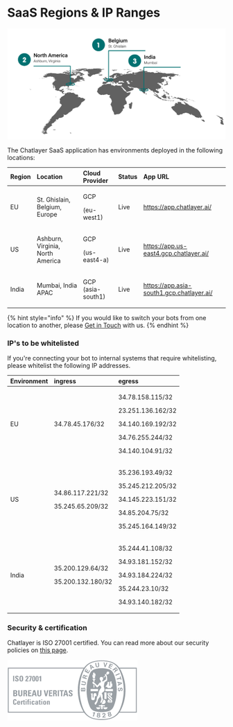 # SaaS Regions & IP Ranges

![](../.gitbook/assets/worldmap-datacenters-updated.png)

The Chatlayer SaaS application has environments deployed in the following locations:

<table>
  <thead>
    <tr>
      <th style="text-align:left">Region</th>
      <th style="text-align:left">Location</th>
      <th style="text-align:left">Cloud Provider</th>
      <th style="text-align:left">Status</th>
      <th style="text-align:left">App URL</th>
    </tr>
  </thead>
  <tbody>
    <tr>
      <td style="text-align:left">EU</td>
      <td style="text-align:left">
        <p></p>
        <p>St. Ghislain, Belgium, Europe</p>
      </td>
      <td style="text-align:left">
        <p>GCP</p>
        <p>(eu-west1)</p>
      </td>
      <td style="text-align:left">Live</td>
      <td style="text-align:left"><a href="https://app.chatlayer.ai/">https://app.chatlayer.ai/</a>
      </td>
    </tr>
    <tr>
      <td style="text-align:left">US</td>
      <td style="text-align:left">Ashburn, Virginia, North America</td>
      <td style="text-align:left">
        <p>GCP</p>
        <p>(us-east4-a)</p>
      </td>
      <td style="text-align:left">Live</td>
      <td style="text-align:left"><a href="https://app.us-east4.gcp.chatlayer.ai">https://app.us-east4.gcp.chatlayer.ai/</a>
      </td>
    </tr>
    <tr>
      <td style="text-align:left">India</td>
      <td style="text-align:left">Mumbai, India APAC</td>
      <td style="text-align:left">
        <p>GCP
          <br />(asia-south1)</p>
        <p></p>
      </td>
      <td style="text-align:left">Live</td>
      <td style="text-align:left"><a href="https://app.asia-south1.gcp.chatlayer.ai/">https://app.asia-south1.gcp.chatlayer.ai/</a>
      </td>
    </tr>
  </tbody>
</table>

{% hint style="info" %}
If you would like to switch your bots from one location to another, please [Get in Touch](get-in-touch.md) with us.
{% endhint %}

### IP's to be whitelisted <a id="To-be-whitelisted-by-customers"></a>

If you're connecting your bot to internal systems that require whitelisting, please whitelist the following IP addresses.

<table>
  <thead>
    <tr>
      <th style="text-align:left">Environment</th>
      <th style="text-align:left">ingress</th>
      <th style="text-align:left">egress</th>
    </tr>
  </thead>
  <tbody>
    <tr>
      <td style="text-align:left">EU</td>
      <td style="text-align:left">34.78.45.176/32</td>
      <td style="text-align:left">
        <p>34.78.158.115/32</p>
        <p>23.251.136.162/32</p>
        <p>34.140.169.192/32</p>
        <p>34.76.255.244/32</p>
        <p>34.140.104.91/32</p>
      </td>
    </tr>
    <tr>
      <td style="text-align:left">US</td>
      <td style="text-align:left">
        <p>34.86.117.221/32</p>
        <p>35.245.65.209/32</p>
      </td>
      <td style="text-align:left">
        <p>35.236.193.49/32</p>
        <p>35.245.212.205/32</p>
        <p>34.145.223.151/32</p>
        <p>34.85.204.75/32</p>
        <p>35.245.164.149/32</p>
      </td>
    </tr>
    <tr>
      <td style="text-align:left">India</td>
      <td style="text-align:left">
        <p>35.200.129.64/32</p>
        <p>35.200.132.180/32</p>
      </td>
      <td style="text-align:left">
        <p>35.244.41.108/32</p>
        <p>34.93.181.152/32</p>
        <p>34.93.184.224/32</p>
        <p>35.244.23.10/32</p>
        <p>34.93.140.182/32</p>
      </td>
    </tr>
  </tbody>
</table>

### Security & certification

Chatlayer is ISO 27001 certified. You can read more about our security policies on [this page](https://chatlayer.ai/security/).

![](../.gitbook/assets/image%20%28572%29.png)


